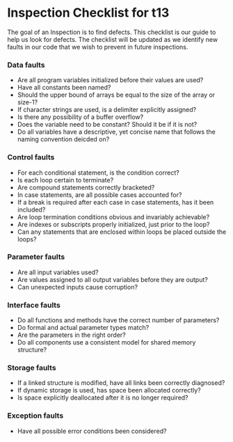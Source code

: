 # Inspection Checklist for t13

The goal of an Inspection is to find defects.
This checklist is our guide to help us look for defects.
The checklist will be updated as we identify new faults in our code that we wish to prevent in future inspections.


### Data faults

- Are all program variables initialized before their values are used?
- Have all constants been named?
- Should the upper bound of arrays be equal to the size of the array or size-1?
- If character strings are used, is a delimiter explicitly assigned?
- Is there any possibility of a buffer overflow?
- Does the variable need to be constant? Should it be if it is not?
- Do all variables have a descriptive, yet concise name that follows the naming convention deicded on?

### Control faults

- For each conditional statement, is the condition correct?
- Is each loop certain to terminate?
- Are compound statements correctly bracketed?
- In case statements, are all possible cases accounted for?
- If a break is required after each case in case statements, has it been included?
- Are loop termination conditions obvious and invariably achievable?
- Are indexes or subscripts properly initialized, just prior to the loop?
- Can any statements that are enclosed within loops be placed outside the loops?

### Parameter faults

- Are all input variables used?
- Are values assigned to all output variables before they are output?
- Can unexpected inputs cause corruption?

### Interface faults

- Do all functions and methods have the correct number of parameters?
- Do formal and actual parameter types match?
- Are the parameters in the right order?
- Do all components use a consistent model for shared memory structure?

### Storage faults

- If a linked structure is modified, have all links been correctly diagnosed?
- If dynamic storage is used, has space been allocated correctly?
- Is space explicitly deallocated after it is no longer required?

### Exception faults

- Have all possible error conditions been considered?
